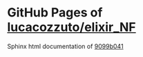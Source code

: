 GitHub Pages of [lucacozzuto/elixir_NF](https://github.com/lucacozzuto/elixir_NF.git)
===
Sphinx html documentation of [9099b041](https://github.com/lucacozzuto/elixir_NF/tree/9099b0412b922cfc9edcfb80b83e66a9c6f45bb0)
